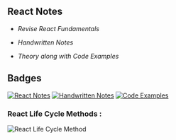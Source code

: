 
## React Notes

- _Revise React Fundamentals_ 

- _Handwritten Notes_

- _Theory along with Code Examples_



## Badges

[![React Notes](https://img.shields.io/badge/React-Notes-white.svg)](https://opensource.org/licenses/)
[![Handwritten Notes](https://img.shields.io/badge/Handwritten-Notes-orange.svg)](https://choosealicense.com/licenses/mit/)
[![Code Examples](https://img.shields.io/badge/Code-Examples-d.svg)](http://www.gnu.org/licenses/agpl-3.0)


### React Life Cycle Methods : 

![React Life Cycle Method](https://projects.wojtekmaj.pl/react-lifecycle-methods-diagram/ogimage.png)

